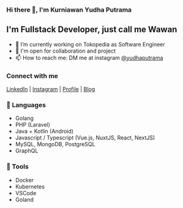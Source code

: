 ### Hi there 👋, I'm Kurniawan Yudha Putrama

## I'm Fullstack Developer, just call me Wawan
- 🔭 I’m currently working on Tokopedia as Software Engineer
- 🚧 I'm open for collaboration and project
- 📫 How to reach me: DM me at instagram [@yudhaputrama](https://instagram.com/yudhaputrama)

### Connect with me
[LinkedIn](https://www.linkedin.com/in/yudhaputrama) |
[Instagram](https://instagram/yudhaputrama) |
[Profile](https://yudhaputrama.id) | 
[Blog](https://blog.yudhaputrama.id)

### 📕 Languages
- Golang
- PHP (Laravel)
- Java + Kotlin (Android)
- Javascript / Typescript (Vue.js, NuxtJS, React, NextJS)
- MySQL, MongoDB, PostgreSQL
- GraphQL

### 🧰 Tools
- Docker
- Kubernetes
- VSCode
- Goland
